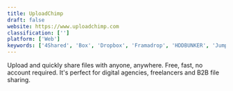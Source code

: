 ```yaml
---
title: UploadChimp
draft: false 
website: https://www.uploadchimp.com
classification: ['']
platform: ['Web']
keywords: ['4Shared', 'Box', 'Dropbox', 'Framadrop', 'HDDBUNKER', 'Jumpshare', 'Laragon', 'MediaFire', 'Mega', 'PsiTransfer', 'Send Anywhere', 'Volafile', 'reep.io']
---
```

Upload and quickly share files with anyone, anywhere. Free, fast, no account required. It's perfect for digital agencies, freelancers and B2B file sharing.